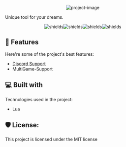 <p align="center"><img src="https://socialify.git.ci/acezx-programer/ToolWare/image?description=1&amp;descriptionEditable=Cool%20ScriptHub%20%20for%20Roblox&amp;logo=https%3A%2F%2Fcdn.discordapp.com%2Fattachments%2F964097416506777688%2F964100885120679956%2Fstatic_21.png&amp;name=1&amp;theme=Light" alt="project-image"></p>

<p id="description">Unique tool for your dreams.</p>

<p align="center"><img src="https://img.shields.io/github/license/acezx-programer/ToolWare" alt="shields"><img src="https://img.shields.io/github/issues/acezx-programer/ToolWare" alt="shields"><img src="https://img.shields.io/github/forks/acezx-programer/ToolWare" alt="shields"><img src="https://img.shields.io/github/stars/acezx-programer/ToolWare" alt="shields"></p>

  
  
<h2>🧐 Features</h2>

Here're some of the project's best features:

*   [Discord Support](https://discord.gg/KrXdssuG6x)
*   MultiGame-Support

  
  
<h2>💻 Built with</h2>

Technologies used in the project:

*   Lua

<h2>🛡️ License:</h2>

This project is licensed under the MIT license

